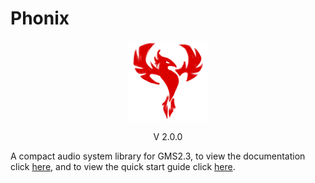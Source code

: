 # Phonix
<p align="center">
  <img src="/phonix.png" />
</p>

<p align="center">
   V 2.0.0
 </p>

A compact audio system library for GMS2.3, to view the documentation click [here](https://github.com/Andre-404/Phonix/wiki), and to view the quick start guide click [here](https://github.com/Andre-404/Phonix/wiki/Quick-start).
